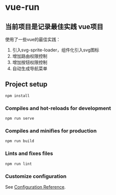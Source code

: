 # vue-run

## 当前项目是记录最佳实践 vue项目 ##

使用了一些vue的最佳实践：
1. 引入svg-sprite-loader，组件化引入svg图标
2. 增加路由权限控制
3. 增加按钮权限控制
4. 自动生成导航菜单

## Project setup
```
npm install
```

### Compiles and hot-reloads for development
```
npm run serve
```

### Compiles and minifies for production
```
npm run build
```

### Lints and fixes files
```
npm run lint
```

### Customize configuration
See [Configuration Reference](https://cli.vuejs.org/config/).
